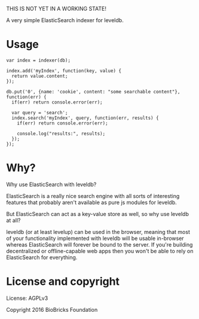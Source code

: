 
THIS IS NOT YET IN A WORKING STATE!

A very simple ElasticSearch indexer for leveldb.

# Usage

```
var index = indexer(db);

index.add('myIndex', function(key, value) {
  return value.content;
});

db.put('0', {name: 'cookie', content: "some searchable content"}, function(err) {
  if(err) return console.error(err);

  var query = 'search';
  index.search('myIndex', query, function(err, results) {
    if(err) return console.error(err);

    console.log("results:", results);
  });
});
```

# Why?

Why use ElasticSearch with leveldb? 

ElasticSearch is a really nice search engine with all sorts of interesting features that probably aren't available as pure js modules for leveldb. 

But ElasticSearch can act as a key-value store as well, so why use leveldb at all? 

leveldb (or at least levelup) can be used in the browser, meaning that most of your functionality implemented with leveldb will be usable in-browser whereas ElasticSearch will forever be bound to the server. If you're building decentralized or offline-capable web apps then you won't be able to rely on ElasticSearch for everything.

# License and copyright

License: AGPLv3

Copyright 2016 BioBricks Foundation